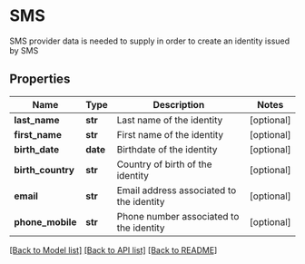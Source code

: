 # SMS

SMS provider data is needed to supply in order to create an identity issued by SMS
## Properties
Name | Type | Description | Notes
------------ | ------------- | ------------- | -------------
**last_name** | **str** | Last name of the identity | [optional] 
**first_name** | **str** | First name of the identity | [optional] 
**birth_date** | **date** | Birthdate of the identity | [optional] 
**birth_country** | **str** | Country of birth of the identity | [optional] 
**email** | **str** | Email address associated to the identity | [optional] 
**phone_mobile** | **str** | Phone number associated to the identity | [optional] 

[[Back to Model list]](../README.md#documentation-for-models) [[Back to API list]](../README.md#documentation-for-api-endpoints) [[Back to README]](../README.md)


